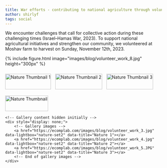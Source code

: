 ```yaml
---
title: War efforts - contributing to national agriculture through volunteer work.
author: shirlyf
tags: social
---
```

<!-- community -->

We encounter challenges that call for collective action during these challenging times (Israel–Hamas War, 2023). To support national agricultural initiatives and strengthen our community, we volunteered at Moshav farm to harvest on Sunday, November 12th, 2023.

{%
  include figure.html
  image="images/blog/volunteer_work_8.jpg"
  height="300px"
%}


<div class="scrollable-gallery">
    <div class="thumbnails">
        
<!-- Repeat this block for each image in the set -->

<a href="https://ecomplab.com/images/blog/volunteer_work_3.jpg" data-lightbox="nature-set" data-title="Nature 1">
    <img src="https://ecomplab.com/images/blog/volunteer_work_3.jpg" alt="Nature Thumbnail 1" style="width:100%;max-width:300px">
</a>

<a href="https://ecomplab.com/images/blog/volunteer_work_4.jpg" data-lightbox="nature-set" data-title="Nature 2">
    <img src="https://ecomplab.com/images/blog/volunteer_work_4.jpg" alt="Nature Thumbnail 2" style="width:100%;max-width:300px">
</a>

<a href="https://ecomplab.com/images/blog/volunteer_work_5.JPG" data-lightbox="nature-set" data-title="Nature 3">
    <img src="https://ecomplab.com/images/blog/volunteer_work_5.JPG" alt="Nature Thumbnail 3" style="width:100%;max-width:300px">
</a>
    </div>
</div>

<div class="scrollable-gallery">
    <div class="thumbnails">
        <!-- Single thumbnail representing the gallery -->
        <a href="https://ecomplab.com/images/blog/volunteer_work_6.JPG" data-lightbox="nature-set2" data-title="Open Gallery">
            <img src="https://ecomplab.com/images/blog/volunteer_work_3.jpg" alt="Nature Thumbnail" style="width:100%;max-width:300px">
        </a>
        <!-- End of single thumbnail -->
    </div>
    
    <!-- Gallery content hidden initially -->
    <div style="display: none;">
        <!-- Gallery images -->
        <a href="https://ecomplab.com/images/blog/volunteer_work_3.jpg" data-lightbox="nature-set2" data-title="Nature 1"></a>
        <a href="https://ecomplab.com/images/blog/volunteer_work_4.jpg" data-lightbox="nature-set2" data-title="Nature 2"></a>
        <a href="https://ecomplab.com/images/blog/volunteer_work_5.JPG" data-lightbox="nature-set2" data-title="Nature 3"></a>
        <!-- End of gallery images -->
    </div>
</div>



<!-- Lightbox2 JS and CSS -->
<link href="https://cdnjs.cloudflare.com/ajax/libs/lightbox2/2.11.3/css/lightbox.min.css" rel="stylesheet">
<script src="https://cdnjs.cloudflare.com/ajax/libs/lightbox2/2.11.3/js/lightbox-plus-jquery.min.js"></script>



<!-- Additional CSS for Scrollable Gallery -->
<style>
    .scrollable-gallery {
        overflow-x: auto;
        white-space: nowrap;
        padding: 10px 0;
    }

    .thumbnails a {
        display: inline-block;
        margin-right: 10px;
    }

    .thumbnails img {
        width: 50px;
        height: 50px; /* Adjust the height as needed */
        vertical-align: middle;
    }
</style>


<!--- 
<img src="https://ecomplab.com/images/blog/volunteer_work_3.jpg" alt="Nature Thumbnail 2" style="width:100%;max-width:300px">
    <img src="https://ecomplab.com/images/blog/volunteer_work_4.jpg" alt="Nature Thumbnail 2" style="width:100%;max-width:300px">
    <img src="https://ecomplab.com/images/blog/blog/volunteer_work_5.JPG" alt="Nature Thumbnail 2" style="width:100%;max-width:300px">
    <img src="https://ecomplab.com/images/blog/volunteer_work_6.JPG" alt="Nature Thumbnail 2" style="width:100%;max-width:300px">   

<div style="display: flex; justify-content: center;">
    <img src="../images/blog/volunteer_work_3.jpg" style="width: 200px; margin: 10px;">
    <img src="../images/blog/volunteer_work_4.jpg" style="width: 200px; margin: 10px;">
    <img src="../images/blog/volunteer_work_5.JPG" style="width: 200px; margin: 10px;">
    <img src="../images/blog/volunteer_work_6.JPG" style="width: 200px; margin: 10px;">
    <img src="../images/blog/volunteer_work_7.JPG" style="width: 200px; margin: 10px;"> 
    <img src="../images/blog/volunteer_work_9.jpg" style="width: 200px; margin: 10px;">
    <img src="../images/blog/volunteer_work_10.jpg" style="width: 200px; margin: 10px;">
    <img src="../images/blog/volunteer_work_11.jpg" style="width: 200px; margin: 10px;">
    <img src="../images/blog/volunteer_work_1.jpeg" style="width: 200px; margin: 10px;">
    <img src="../images/blog/volunteer_work_2.jpeg" style="width: 200px; margin: 10px;">
    <img src="../images/blog/volunteer_work_8.jpg" style="width: 200px; margin: 10px;">
</div>
--->
